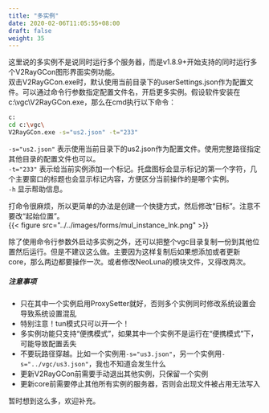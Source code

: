 ```yaml
---
title: "多实例"
date: 2020-02-06T11:05:55+08:00
draft: false
weight: 35
---
```


这里说的多实例不是说同时运行多个服务器，而是v1.8.9+开始支持的同时运行多个V2RayGCon图形界面实例功能。  
双击V2RayGCon.exe时，默认使用当前目录下的userSettings.json作为配置文件。可以通过命令行参数指定配置文件名，开启更多实例。假设软件安装在c:\vgc\V2RayGCon.exe，那么在cmd执行以下命令：
```bash
c:
cd c:\vgc\
V2RayGCon.exe -s="us2.json" -t="233"
```
`-s="us2.json"` 表示使用当前目录下的us2.json作为配置文件。使用完整路径指定其他目录的配置文件也可以。  
`-t="233"` 表示给当前实例添加一个标记。托盘图标会显示标记的第一个字符，几个主要窗口的标题也会显示标记内容，方便区分当前操作的是哪个实例。  
`-h` 显示帮助信息。  
  
打命令很麻烦，所以更简单的办法是创建一个快捷方式，然后修改“目标”。注意不要改“起始位置”。  
{{< figure src="../../images/forms/mul_instance_lnk.png" >}}  


除了使用命令行参数外启动多实例之外，还可以把整个vgc目录复制一份到其他位置然后运行。但是不建议这么做。主要因为这样复制后如果想添加或者更新core，那么两边都要操作一次。或者修改NeoLuna的模块文件，又得改两次。  

##### 注意事项
 * 只在其中一个实例启用ProxySetter就好，否则多个实例同时修改系统设置会导致系统设置混乱
 * 特别注意！tun模式只可以开一个！
 * 多实例功能只支持“便携模式”，如果其中一个实例不是运行在“便携模式”下，可能导致配置丢失
 * 不要玩路径穿越。比如一个实例用`-s="us3.json"`，另一个实例用`-s="../vgc/us3.json"`，我也不知道会发生什么
 * 更新V2RayGCon前需要手动退出其他实例，只保留一个实例
 * 更新core前需要停止其他所有实例的服务器，否则会出现文件被占用无法写入

暂时想到这么多，欢迎补充。  